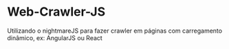 # Web-Crawler-JS
Utilizando o nightmareJS para fazer crawler em páginas com carregamento dinâmico, ex: AngularJS ou React
